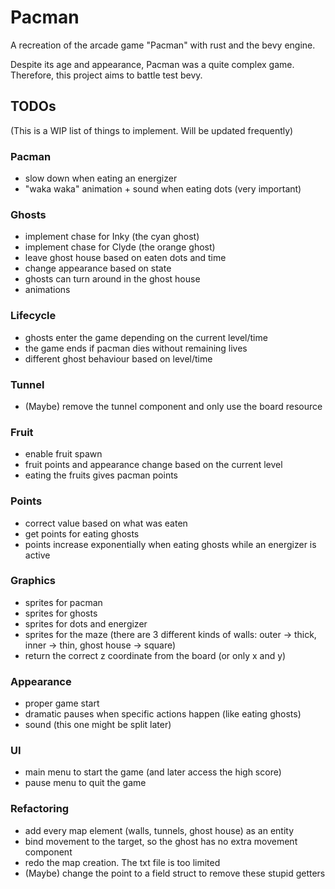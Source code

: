 # Pacman
A recreation of the arcade game "Pacman" with rust and the bevy engine.

Despite its age and appearance, Pacman was a quite complex game. Therefore, this project aims to battle test bevy.

## TODOs
(This is a WIP list of things to implement. Will be updated frequently)

### Pacman
- slow down when eating an energizer
- "waka waka" animation + sound when eating dots (very important)

### Ghosts
- implement chase for Inky (the cyan ghost)
- implement chase for Clyde (the orange ghost)
- leave ghost house based on eaten dots and time
- change appearance based on state
- ghosts can turn around in the ghost house
- animations

### Lifecycle
- ghosts enter the game depending on the current level/time
- the game ends if pacman dies without remaining lives
- different ghost behaviour based on level/time

### Tunnel
- (Maybe) remove the tunnel component and only use the board resource

### Fruit
- enable fruit spawn
- fruit points and appearance change based on the current level
- eating the fruits gives pacman points

### Points
- correct value based on what was eaten
- get points for eating ghosts
- points increase exponentially when eating ghosts while an energizer is active

### Graphics
- sprites for pacman
- sprites for ghosts
- sprites for dots and energizer
- sprites for the maze (there are 3 different kinds of walls: outer -> thick, inner -> thin, ghost house -> square)
- return the correct z coordinate from the board (or only x and y)

### Appearance
- proper game start
- dramatic pauses when specific actions happen (like eating ghosts)
- sound (this one might be split later)

### UI
- main menu to start the game (and later access the high score)
- pause menu to quit the game

### Refactoring
- add every map element (walls, tunnels, ghost house) as an entity
- bind movement to the target, so the ghost has no extra movement component
- redo the map creation. The txt file is too limited
- (Maybe) change the point to a field struct to remove these stupid getters